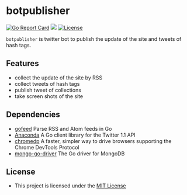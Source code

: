 # botpublisher
[![Go Report Card](https://goreportcard.com/badge/github.com/junkichi/botpublisher)](https://goreportcard.com/report/github.com/junkichi/botpublisher) [![](https://godoc.org/github.com/junkichi/botpublisher?status.svg)](http://godoc.org/github.com/junkichi/botpublisher) [![License](http://img.shields.io/:license-mit-blue.svg)](http://doge.mit-license.org)

`botpublisher` is twitter bot to publish the update of the site and tweets of hash tags.

## Features
- collect the update of the site by RSS
- collect tweets of hash tags
- publish tweet of collections
- take screen shots of the site

## Dependencies
- [gofeed](https://github.com/mmcdole/gofeed) Parse RSS and Atom feeds in Go
- [Anaconda](https://github.com/ChimeraCoder/anaconda) A Go client library for the Twitter 1.1 API
- [chromedp](https://github.com/chromedp/chromedp) A faster, simpler way to drive browsers supporting the Chrome DevTools Protocol
- [mongo-go-driver](https://github.com/mongodb/mongo-go-driver) The Go driver for MongoDB

## License
- This project is licensed under the [MIT License](https://github.com/junkichi/botpublisher/blob/master/LICENSE)
